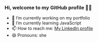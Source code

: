 ### Hi, welcome to my GitHub profile :tipping_hand_woman:


- 🔭 I’m currently working on my portfolio
- 🌱 I’m currently learning JavaScript
- 📫 How to reach me: [My LinkedIn profile](https://www.linkedin.com/in/kristine-bache-a033ab173/)
- 😄 Pronouns: she

